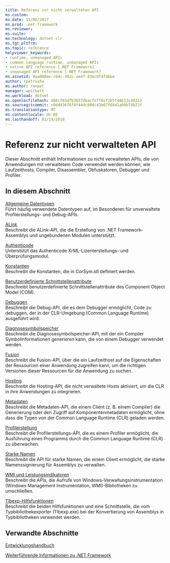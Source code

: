 ```yaml
---
title: Referenz zur nicht verwalteten API
ms.custom: 
ms.date: 11/06/2017
ms.prod: .net-framework
ms.reviewer: 
ms.suite: 
ms.technology: dotnet-clr
ms.tgt_pltfrm: 
ms.topic: reference
helpviewer_keywords:
- runtime, unmanaged APIs
- common language runtime, unmanaged APIs
- native API reference [.NET Framework]
- unmanaged API reference [.NET Framework]
ms.assetid: 9aa000ee-c04c-492c-ae4f-83ecdf4fdbbe
author: rpetrusha
ms.author: ronpet
manager: wpickett
ms.workload: dotnet
ms.openlocfilehash: d86cf65dfb3637dbacfeff0cf2b5f48b12c49212
ms.sourcegitcommit: c0dd436f6f8f44dc80dc43b07f6841a00b74b23f
ms.translationtype: MT
ms.contentlocale: de-DE
ms.lasthandoff: 01/19/2018
---
```

# <a name="unmanaged-api-reference"></a>Referenz zur nicht verwalteten API
Dieser Abschnitt enthält Informationen zu nicht verwalteten APIs, die von Anwendungen mit verwaltetem Code verwendet werden können, wie Laufzeithosts, Compiler, Disassembler, Obfuskatoren, Debugger und Profiler.  
  
## <a name="in-this-section"></a>In diesem Abschnitt  
 [Allgemeine Datentypen](../../../docs/framework/unmanaged-api/common-data-types-unmanaged-api-reference.md)  
 Führt häufig verwendete Datentypen auf, im Besonderen für unverwaltete Profilerstellungs- und Debug-APIs.  
  
 [ALink](../../../docs/framework/unmanaged-api/alink/index.md)  
 Beschreibt die ALink-API, die die Erstellung von .NET Framework-Assemblys und ungebundenen Modulen unterstützt.  
  
 [Authenticode](../../../docs/framework/unmanaged-api/authenticode/index.md)  
 Unterstützt das Authenticode XrML-Lizenterstellungs- und Überprüfungsmodul.  
  
 [Konstanten](../../../docs/framework/unmanaged-api/constants-unmanaged-api-reference.md)  
 Beschreibt die Konstanten, die in CorSym.idl definiert werden.  
  
 [Benutzerdefinierte Schnittstellenattribute](http://msdn.microsoft.com/library/940952f9-46ad-4a1a-920f-118dc0bdcd9f)  
 Beschreibt benutzerdefinierte Schnittstellenattribute des Component Object Model (COM).  
  
 [Debuggen](../../../docs/framework/unmanaged-api/debugging/index.md)  
 Beschreibt die Debug-API, die es dem Debugger ermöglicht, Code zu debuggen, der in der CLR-Umgebung (Common Language Runtime) ausgeführt wird.  
  
 [Diagnosesymbolspeicher](../../../docs/framework/unmanaged-api/diagnostics/index.md)  
 Beschreibt die Diagnosesymbolspeicher-API, mit der ein Compiler Symbolinformationen generieren kann, die von einem Debugger verwendet werden.  
  
 [Fusion](../../../docs/framework/unmanaged-api/fusion/index.md)  
 Beschreibt die Fusion-API, über die ein Laufzeithost auf die Eigenschaften der Ressourcen einer Anwendung zugreifen kann, um die richtigen Versionen dieser Ressourcen für die Anwendung zu suchen.  
  
 [Hosting](../../../docs/framework/unmanaged-api/hosting/index.md)  
 Beschreibt die Hosting-API, die nicht verwaltete Hosts aktiviert, um die CLR in ihre Anwendungen zu integrieren.  
  
 [Metadaten](../../../docs/framework/unmanaged-api/metadata/index.md)  
 Beschreibt die Metadaten-API, die einem Client (z. B. einem Compiler) die Generierung oder den Zugriff auf Komponentenmetadaten ermöglicht, ohne dass die Typen von der Common Language Runtime (CLR) geladen werden.  
  
 [Profilerstellung](../../../docs/framework/unmanaged-api/profiling/index.md)  
 Beschreibt die Profilerstellungs-API, die es einem Profiler ermöglicht, die Ausführung eines Programms durch die Common Language Runtime (CLR) zu überwachen.  
  
 [Starke Namen](../../../docs/framework/unmanaged-api/strong-naming/index.md)  
 Beschreibt die API für starke Namen, die einem Client ermöglicht, die starke Namenssignierung für Assemblys zu verwalten.  

 [WMI und Leistungsindikatoren](wmi/index.md)  
 Beschreibt die APIs, die Aufrufe von Windows-Verwaltungsinstrumentation (Windows Management Instrumentation, WMI)-Bibliotheken zu umschließen.
  
 [Tlbexp-Hilfsfunktionen](../../../docs/framework/unmanaged-api/tlbexp/index.md)  
 Beschreibt die beiden Hilfsfunktionen und eine Schnittstelle, die vom Typbibliothekexporter (Tlbexp.exe) bei der Konvertierung von Assemblys in Typbibliotheken verwendet werden.  
  
## <a name="related-sections"></a>Verwandte Abschnitte  
 [Entwicklungshandbuch](../../../docs/framework/development-guide.md)  
  
 [Weiterführende Informationen zu .NET Framework](http://msdn.microsoft.com/library/faae8083-fecb-4514-b133-b0a5a32a7c3c)
